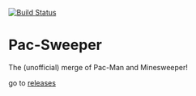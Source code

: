 [![Build Status](https://github.com/aadenboy/Pac-Sweeper/workflows/Build/badge.svg)](https://github.com/aadenboy/Pac-Sweeper/actions?query=workflow%3ABuild)

# Pac-Sweeper
The (unofficial) merge of Pac-Man and Minesweeper!

go to [releases](https://github.com/aadenboy/Pac-Sweeper/releases)
